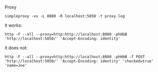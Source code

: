 Proxy

```
simpleproxy -vu -L 8080 -R localhost:5050 -t proxy.log
```

it works:
```
http -F --all --proxy=http:http://localhost:8080 -phHbB 'http://localhost:5050/' 'Accept-Encoding: identity'
```

it does not:
```
http -F --all --proxy=http:http://localhost:8080 -phHbB -f POST 'http://localhost:5050/' 'Accept-Encoding: identity' 'checked=true' 'name=Joe'
```
